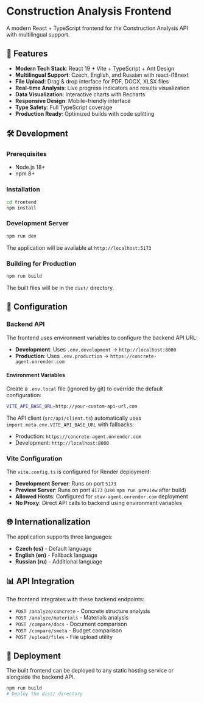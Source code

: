 # Construction Analysis Frontend

A modern React + TypeScript frontend for the Construction Analysis API with multilingual support.

## 🚀 Features

- **Modern Tech Stack**: React 19 + Vite + TypeScript + Ant Design
- **Multilingual Support**: Czech, English, and Russian with react-i18next
- **File Upload**: Drag & drop interface for PDF, DOCX, XLSX files
- **Real-time Analysis**: Live progress indicators and results visualization
- **Data Visualization**: Interactive charts with Recharts
- **Responsive Design**: Mobile-friendly interface
- **Type Safety**: Full TypeScript coverage
- **Production Ready**: Optimized builds with code splitting

## 🛠️ Development

### Prerequisites

- Node.js 18+ 
- npm 8+

### Installation

```bash
cd frontend
npm install
```

### Development Server

```bash
npm run dev
```

The application will be available at `http://localhost:5173`

### Building for Production

```bash
npm run build
```

The built files will be in the `dist/` directory.

## 🔧 Configuration

### Backend API

The frontend uses environment variables to configure the backend API URL:

- **Development**: Uses `.env.development` → `http://localhost:8000`
- **Production**: Uses `.env.production` → `https://concrete-agent.onrender.com`

#### Environment Variables

Create a `.env.local` file (ignored by git) to override the default configuration:

```bash
VITE_API_BASE_URL=http://your-custom-api-url.com
```

The API client (`src/api/client.ts`) automatically uses `import.meta.env.VITE_API_BASE_URL` with fallbacks:
- Production: `https://concrete-agent.onrender.com`
- Development: `http://localhost:8000`

### Vite Configuration

The `vite.config.ts` is configured for Render deployment:

- **Development Server**: Runs on port `5173`
- **Preview Server**: Runs on port `4173` (use `npm run preview` after build)
- **Allowed Hosts**: Configured for `stav-agent.onrender.com` deployment
- **No Proxy**: Direct API calls to backend using environment variables

## 🌐 Internationalization

The application supports three languages:

- **Czech (cs)** - Default language
- **English (en)** - Fallback language  
- **Russian (ru)** - Additional language

## 📊 API Integration

The frontend integrates with these backend endpoints:

- `POST /analyze/concrete` - Concrete structure analysis
- `POST /analyze/materials` - Materials analysis  
- `POST /compare/docs` - Document comparison
- `POST /compare/smeta` - Budget comparison
- `POST /upload/files` - File upload utility

## 🚀 Deployment

The built frontend can be deployed to any static hosting service or alongside the backend API.

```bash
npm run build
# Deploy the dist/ directory
```